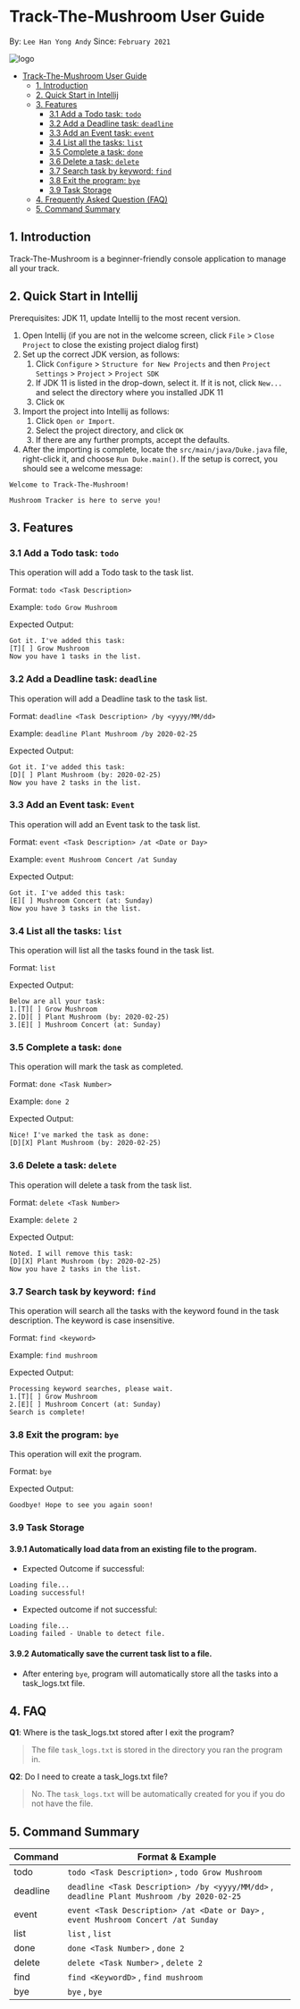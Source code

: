 # Track-The-Mushroom User Guide
By: `Lee Han Yong Andy` Since: `February 2021`

![logo](https://encrypted-tbn0.gstatic.com/images?q=tbn:ANd9GcQ1LaKa9rD5VVLnenXNNu_K41jslGmqFI6amA&usqp=CAU)

- [Track-The-Mushroom User Guide](#track-the-mushroom-user-guide)
    * [1. Introduction](#1-introduction)
    * [2. Quick Start in Intellij](#2-quick-start-in-intellij)
    * [3. Features](#3-features)
      + [3.1 Add a Todo task: `todo`](#31-add-a-todo-task-todo)
      + [3.2 Add a Deadline task: `deadline`](#32-add-a-deadline-task-deadline)
      + [3.3 Add an Event task: `event`](#33-add-an-event-task-event)
      + [3.4 List all the tasks: `list`](#34-list-all-the-tasks-list)
      + [3.5 Complete a task: `done`](#35-complete-a-task-done)
      + [3.6 Delete a task: `delete`](#36-delete-a-task-delete)
      + [3.7 Search task by keyword: `find`](#37-search-task-by-keyword-find)
      + [3.8 Exit the program: `bye`](#38-exit-the-program-bye)
      + [3.9 Task Storage](#39-task-storage)
    * [4. Frequently Asked Question (FAQ)](#4-faq)
    * [5. Command Summary](#5-command-summary)


## 1. Introduction 
Track-The-Mushroom is a beginner-friendly console application to manage all your track.

## 2. Quick Start in Intellij
Prerequisites: JDK 11, update Intellij to the most recent version.

1. Open Intellij (if you are not in the welcome screen, click `File` > `Close Project` to close the existing project dialog first)
2. Set up the correct JDK version, as follows:
    1. Click `Configure` > `Structure for New Projects` and then `Project Settings` > `Project` > `Project SDK`
    2. If JDK 11 is listed in the drop-down, select it. If it is not, click `New...` and select the directory where you installed JDK 11
    3. Click `OK`
3. Import the project into Intellij as follows:
    1. Click `Open or Import`.
    2. Select the project directory, and click `OK`
    3. If there are any further prompts, accept the defaults.
4. After the importing is complete, locate the `src/main/java/Duke.java` file, right-click it, and choose `Run Duke.main()`. If the setup is correct, you should see a welcome message:

```
Welcome to Track-The-Mushroom!

Mushroom Tracker is here to serve you!
```

## 3. Features
### 3.1 Add a Todo task: `todo`
This operation will add a Todo task to the task list.

Format: `todo <Task Description>`

Example: `todo Grow Mushroom`

Expected Output:
```
Got it. I've added this task:
[T][ ] Grow Mushroom
Now you have 1 tasks in the list.
```
### 3.2 Add a Deadline task: `deadline`
This operation will add a Deadline task to the task list.

Format: `deadline <Task Description> /by <yyyy/MM/dd>`

Example: `deadline Plant Mushroom /by 2020-02-25`

Expected Output:
```
Got it. I've added this task:
[D][ ] Plant Mushroom (by: 2020-02-25)
Now you have 2 tasks in the list.
```

### 3.3 Add an Event task: `Event`
This operation will add an Event task to the task list.

Format: `event <Task Description> /at <Date or Day>`

Example: `event Mushroom Concert /at Sunday`

Expected Output:
```
Got it. I've added this task:
[E][ ] Mushroom Concert (at: Sunday)
Now you have 3 tasks in the list.
```

### 3.4 List all the tasks: `list`
This operation will list all the tasks found in the task list.

Format: `list`

Expected Output:
```
Below are all your task:
1.[T][ ] Grow Mushroom
2.[D][ ] Plant Mushroom (by: 2020-02-25)
3.[E][ ] Mushroom Concert (at: Sunday)
```

### 3.5 Complete a task: `done`
This operation will mark the task as completed.

Format: `done <Task Number>`

Example: `done 2`

Expected Output:
```
Nice! I've marked the task as done:
[D][X] Plant Mushroom (by: 2020-02-25)
```

### 3.6 Delete a task: `delete`
This operation will delete a task from the task list.

Format: `delete <Task Number>`

Example: `delete 2`

Expected Output:
```
Noted. I will remove this task:
[D][X] Plant Mushroom (by: 2020-02-25)
Now you have 2 tasks in the list.
```

### 3.7 Search task by keyword: `find`
This operation will search all the tasks with the keyword found in the task description.
The keyword is case insensitive.

Format: `find <keyword>`

Example: `find mushroom`

Expected Output:
```
Processing keyword searches, please wait.
1.[T][ ] Grow Mushroom
2.[E][ ] Mushroom Concert (at: Sunday)
Search is complete!
```

### 3.8 Exit the program: `bye`
This operation will exit the program.

Format: `bye`

Expected Output:
```
Goodbye! Hope to see you again soon!
```

### 3.9 Task Storage
#### 3.9.1 Automatically load data from an existing file to the program.
* Expected Outcome if successful:
```
Loading file...
Loading successful!
```
   
* Expected outcome if not successful:
     
```
Loading file...
Loading failed - Unable to detect file.
```
#### 3.9.2 Automatically save the current task list to a file.
* After entering `bye`, program will automatically store all the tasks into a task_logs.txt file.

## 4. FAQ
**Q1**: Where is the task_logs.txt stored after I exit the program?

> The file `task_logs.txt` is stored in the directory you ran the program in.

**Q2**: Do I need to create a task_logs.txt file?

> No. The `task_logs.txt` will be automatically created for you if you do not have the file.

## 5. Command Summary
| Command | Format & Example |
| ------- | -------------- | 
| todo | `todo <Task Description>` , `todo Grow Mushroom` |
| deadline | `deadline <Task Description> /by <yyyy/MM/dd>` , `deadline Plant Mushroom /by 2020-02-25` |
| event | `event <Task Description> /at <Date or Day>`      , `event Mushroom Concert /at Sunday` |
| list | `list` , `list` |
| done | `done <Task Number>` , `done 2` |
| delete | `delete <Task Number>` , `delete 2` |
| find | `find <KeywordD>` , `find mushroom` |
| bye | `bye` , `bye` |
